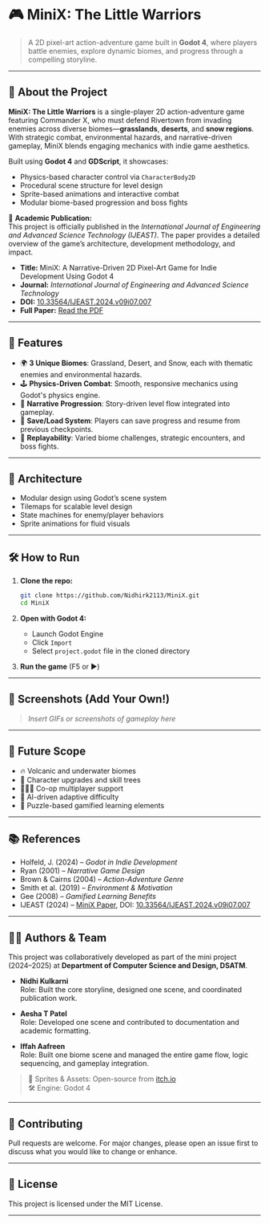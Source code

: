 # 🎮 MiniX: The Little Warriors

> A 2D pixel-art action-adventure game built in **Godot 4**, where players battle enemies, explore dynamic biomes, and progress through a compelling storyline.

---

## 📌 About the Project

**MiniX: The Little Warriors** is a single-player 2D action-adventure game featuring Commander X, who must defend Rivertown from invading enemies across diverse biomes—**grasslands**, **deserts**, and **snow regions**. With strategic combat, environmental hazards, and narrative-driven gameplay, MiniX blends engaging mechanics with indie game aesthetics.

Built using **Godot 4** and **GDScript**, it showcases:

- Physics-based character control via `CharacterBody2D`
- Procedural scene structure for level design
- Sprite-based animations and interactive combat
- Modular biome-based progression and boss fights

📝 **Academic Publication:**  
This project is officially published in the *International Journal of Engineering and Advanced Science Technology (IJEAST)*. The paper provides a detailed overview of the game’s architecture, development methodology, and impact.

- **Title:** MiniX: A Narrative-Driven 2D Pixel-Art Game for Indie Development Using Godot 4  
- **Journal:** *International Journal of Engineering and Advanced Science Technology*  
- **DOI:** [10.33564/IJEAST.2024.v09i07.007](https://doi.org/10.33564/IJEAST.2024.v09i07.007)  
- **Full Paper:** [Read the PDF](https://www.ijeast.com/papers/43-48,%20Tesma0907,IJEAST.pdf)

---

## 🚀 Features

- 🌍 **3 Unique Biomes**: Grassland, Desert, and Snow, each with thematic enemies and environmental hazards.
- 🕹️ **Physics-Driven Combat**: Smooth, responsive mechanics using Godot's physics engine.
- 📖 **Narrative Progression**: Story-driven level flow integrated into gameplay.
- 💾 **Save/Load System**: Players can save progress and resume from previous checkpoints.
- 🧠 **Replayability**: Varied biome challenges, strategic encounters, and boss fights.

---

## 🧱 Architecture

- Modular design using Godot’s scene system
- Tilemaps for scalable level design
- State machines for enemy/player behaviors
- Sprite animations for fluid visuals

---

## 🛠️ How to Run

1. **Clone the repo:**
   ```bash
   git clone https://github.com/Nidhirk2113/MiniX.git
   cd MiniX
   ```

2. **Open with Godot 4:**
   - Launch Godot Engine
   - Click `Import`
   - Select `project.godot` file in the cloned directory

3. **Run the game** (F5 or ▶️)

---

## 📸 Screenshots (Add Your Own!)
> _Insert GIFs or screenshots of gameplay here_

---

## 🧩 Future Scope

- 🔥 Volcanic and underwater biomes
- 🌟 Character upgrades and skill trees
- 🧑‍🤝‍🧑 Co-op multiplayer support
- 🧠 AI-driven adaptive difficulty
- 🧩 Puzzle-based gamified learning elements

---

## 📚 References

- Holfeld, J. (2024) – *Godot in Indie Development*
- Ryan (2001) – *Narrative Game Design*
- Brown & Cairns (2004) – *Action-Adventure Genre*
- Smith et al. (2019) – *Environment & Motivation*
- Gee (2008) – *Gamified Learning Benefits*
- IJEAST (2024) – [MiniX Paper](https://www.ijeast.com/papers/43-48,%20Tesma0907,IJEAST.pdf), DOI: [10.33564/IJEAST.2024.v09i07.007](https://doi.org/10.33564/IJEAST.2024.v09i07.007)

---

## 👩‍💻 Authors & Team

This project was collaboratively developed as part of the mini project (2024–2025) at **Department of Computer Science and Design, DSATM**.

- **Nidhi Kulkarni**  
  Role: Built the core storyline, designed one scene, and coordinated publication work.

- **Aesha T Patel**  
  Role: Developed one scene and contributed to documentation and academic formatting.

- **Iffah Aafreen**  
  Role: Built one biome scene and managed the entire game flow, logic sequencing, and gameplay integration.

> 🎨 Sprites & Assets: Open-source from [itch.io](https://itch.io/)  
> 🛠 Engine: Godot 4

---

## 🤝 Contributing

Pull requests are welcome. For major changes, please open an issue first to discuss what you would like to change or enhance.

---

## 📝 License

This project is licensed under the MIT License. 

---
